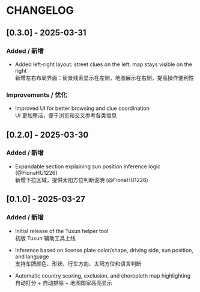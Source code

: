 # CHANGELOG

## [0.3.0] - 2025-03-31
### Added / 新增
- Added left-right layout: street clues on the left, map stays visible on the right  
  新增左右布局界面：街景线索显示在左侧，地图展示在右侧，提高操作便利性

### Improvements / 优化
- Improved UI for better browsing and clue coordination  
  UI 更加整洁，便于浏览和交叉参考各类信息

## [0.2.0] - 2025-03-30
### Added / 新增
- Expandable section explaining sun position inference logic (@FionaHU1226)  
  新增下拉区域，提供太阳方位判断说明 (@FionaHU1226)

## [0.1.0] - 2025-03-27
### Added / 新增
- Initial release of the Tuxun helper tool  
  初版 Tuxun 辅助工具上线

- Inference based on license plate color/shape, driving side, sun position, and language  
  支持车牌颜色、形状、行车方向、太阳方位和语言判断

- Automatic country scoring, exclusion, and choropleth map highlighting  
  自动打分 + 自动排除 + 地图国家高亮显示
